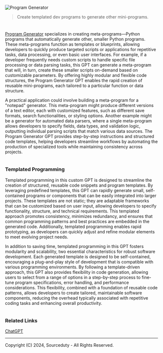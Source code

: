 ![Program Generator](https://github.com/user-attachments/assets/966dd8b3-e7e3-4eb2-8ce6-9251a43dcc12)

> Create templated dev programs to generate other mini-programs.
#

[Program Generator](https://chatgpt.com/g/g-EFrOSQR04-program-generator) specializes in creating meta-programs—Python programs that automatically generate other, smaller Python programs. These meta-programs function as templates or blueprints, allowing developers to quickly produce targeted scripts or applications for repetitive tasks, data processing, or even basic user interfaces. For example, if a developer frequently needs custom scripts to handle specific file processing or data parsing tasks, this GPT can generate a meta-program that will, in turn, create these smaller scripts on-demand based on customizable parameters. By offering highly modular and flexible code structures, the Program Generator GPT enables the rapid creation of reusable mini-programs, each tailored to a particular function or data structure.

A practical application could involve building a meta-program for a "notepad" generator. This meta-program might produce different versions of a text editor, each with customized features, such as different save formats, search functionalities, or styling options. Another example might be a generator for automated data parsers, where a single meta-program allows developers to specify fields, data types, and validation logic, outputting individual parsing scripts that match various data sources. The Program Generator GPT provides step-by-step instructions and structured code templates, helping developers streamline workflows by automating the production of specialized tools while maintaining consistency across projects.

#
### Templated Programming

Templated programming in this custom GPT is designed to streamline the creation of structured, reusable code snippets and program templates. By leveraging predefined templates, this GPT can rapidly generate small, self-contained programs or components that can be easily integrated into larger projects. These templates are not static; they are adaptable frameworks that can be customized based on user input, allowing developers to specify functionality, structure, and technical requirements. This templated approach promotes consistency, minimizes redundancy, and ensures that common programming patterns and best practices are embedded in the generated code. Additionally, templated programming enables rapid prototyping, as developers can quickly adjust and refine modular elements to meet evolving project needs.

In addition to saving time, templated programming in this GPT fosters modularity and scalability, two essential characteristics for robust software development. Each generated template is designed to be self-contained, encouraging a plug-and-play style of development that is compatible with various programming environments. By following a template-driven approach, this GPT also provides flexibility in code generation, allowing users to select from a range of options in a step-by-step process to fine-tune program specifications, error handling, and performance considerations. This flexibility, combined with a foundation of reusable code patterns, allows developers to create tailored, maintainable software components, reducing the overhead typically associated with repetitive coding tasks and enhancing overall productivity.

#
### Related Links

[ChatGPT](https://github.com/sourceduty/ChatGPT)

***
Copyright (C) 2024, Sourceduty - All Rights Reserved.
